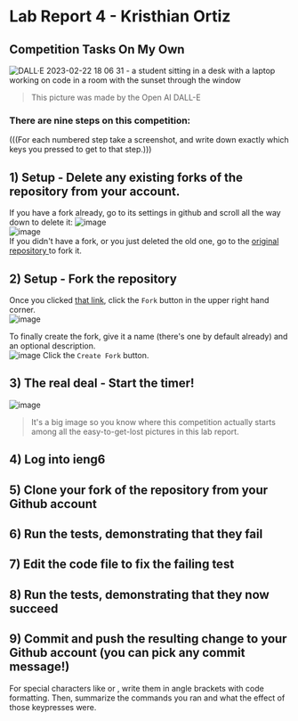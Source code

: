 # Lab Report 4 - Kristhian Ortiz
## Competition Tasks On My Own
![DALL·E 2023-02-22 18 06 31 - a student sitting in a desk with a laptop working on code in a room with the sunset through the window](https://user-images.githubusercontent.com/122419405/221385926-139309c1-c5c0-4fc8-b7ed-007e5560b9a9.png)  
> This picture was made by the Open AI DALL-E

### There are nine steps on this competition:
(((For each numbered step take a screenshot, and write down exactly which keys you pressed to get to that step.)))  

## 1) Setup - Delete any existing forks of the repository from your account.  
If you have a fork already, go to its settings in github and scroll all the way down to delete it:
![image](https://user-images.githubusercontent.com/122419405/220795828-09b36163-aa98-4582-847e-803a14accb0e.png)  
![image](https://user-images.githubusercontent.com/122419405/220795947-e3555972-7136-4fb2-9ddc-cec8deb48a20.png)  
If you didn't have a fork, or you just deleted the old one, go to the [original repository ](https://github.com/ucsd-cse15l-w23/lab7) to fork it.  

## 2) Setup - Fork the repository  
Once you clicked [that link](https://github.com/ucsd-cse15l-w23/lab7), click the `Fork` button in the upper right hand corner.  
![image](https://user-images.githubusercontent.com/122419405/221386285-38ec0078-a659-4b80-96c4-ff574b7ca982.png)  

To finally create the fork, give it a name (there's one by default already) and an optional description.  
![image](https://user-images.githubusercontent.com/122419405/221386407-1b86d5b0-ffff-49bc-9436-04fc8e3290c5.png)
Click the `Create Fork` button.

## 3) The real deal - Start the timer!  
![image](https://user-images.githubusercontent.com/122419405/221386475-7ef3c06c-74a2-408f-a58e-348531349398.png)  
> It's a big image so you know where this competition actually starts among all the easy-to-get-lost pictures in this lab report.


## 4) Log into ieng6  

## 5) Clone your fork of the repository from your Github account  

## 6) Run the tests, demonstrating that they fail  

## 7) Edit the code file to fix the failing test  

## 8) Run the tests, demonstrating that they now succeed  

## 9) Commit and push the resulting change to your Github account (you can pick any commit message!)  



For special characters like <enter> or <tab>, write them in angle brackets with code formatting. 
Then, summarize the commands you ran and what the effect of those keypresses were.
